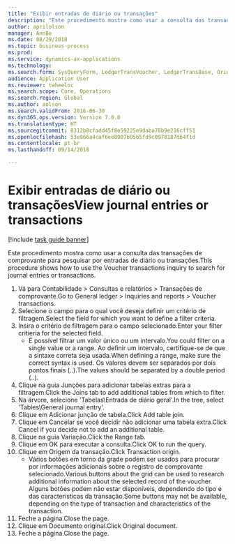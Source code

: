 ```yaml
--- 
title: "Exibir entradas de diário ou transações"
description: "Este procedimento mostra como usar a consulta das transações de comprovante para pesquisar por entradas de diário ou transações."
author: aprilolson
manager: AnnBe
ms.date: 08/29/2018
ms.topic: business-process
ms.prod: 
ms.service: dynamics-ax-applications
ms.technology: 
ms.search.form: SysQueryForm, LedgerTransVoucher, LedgerTransBase, Originaldocuments
audience: Application User
ms.reviewer: twheeloc
ms.search.scope: Core, Operations
ms.search.region: Global
ms.author: aolson
ms.search.validFrom: 2016-06-30
ms.dyn365.ops.version: Version 7.0.0
ms.translationtype: HT
ms.sourcegitcommit: 0312b8cfadd45f8e59225e9daba78b9e216cff51
ms.openlocfilehash: 53e966a4caf6ee8907b05b5fd9c0978187d64f1d
ms.contentlocale: pt-br
ms.lasthandoff: 09/14/2018

---
```

# <a name="view-journal-entries-or-transactions"></a><span data-ttu-id="7068d-103">Exibir entradas de diário ou transações</span><span class="sxs-lookup"><span data-stu-id="7068d-103">View journal entries or transactions</span></span>

[!include [task guide banner](../../includes/task-guide-banner.md)]

<span data-ttu-id="7068d-104">Este procedimento mostra como usar a consulta das transações de comprovante para pesquisar por entradas de diário ou transações.</span><span class="sxs-lookup"><span data-stu-id="7068d-104">This procedure shows how to use the Voucher transactions inquiry to search for journal entries or transactions.</span></span>

1. <span data-ttu-id="7068d-105">Vá para Contabilidade > Consultas e relatórios > Transações de comprovante.</span><span class="sxs-lookup"><span data-stu-id="7068d-105">Go to General ledger > Inquiries and reports > Voucher transactions.</span></span>
2. <span data-ttu-id="7068d-106">Selecione o campo para o qual você deseja definir um critério de filtragem.</span><span class="sxs-lookup"><span data-stu-id="7068d-106">Select the field for which you want to define a filter criteria.</span></span>
3. <span data-ttu-id="7068d-107">Insira o critério de filtragem para o campo selecionado.</span><span class="sxs-lookup"><span data-stu-id="7068d-107">Enter your filter critieria for the selected field.</span></span>
    * <span data-ttu-id="7068d-108">É possível filtrar um valor único ou um intervalo.</span><span class="sxs-lookup"><span data-stu-id="7068d-108">You could filter on a single value or a range.</span></span> <span data-ttu-id="7068d-109">Ao definir um intervalo, certifique-se de que a sintaxe correta seja usada.</span><span class="sxs-lookup"><span data-stu-id="7068d-109">When defining a range, make sure the correct syntax is used.</span></span> <span data-ttu-id="7068d-110">Os valores devem ser separados por dois pontos finais (..).</span><span class="sxs-lookup"><span data-stu-id="7068d-110">The values should be separated by a double period (..).</span></span>  
4. <span data-ttu-id="7068d-111">Clique na guia Junções para adicionar tabelas extras para a filtragem.</span><span class="sxs-lookup"><span data-stu-id="7068d-111">Click the Joins tab to add additional tables from which to filter.</span></span>
5. <span data-ttu-id="7068d-112">Na árvore, selecione 'Tabelas\Entrada de diário geral'.</span><span class="sxs-lookup"><span data-stu-id="7068d-112">In the tree, select 'Tables\General journal entry'.</span></span>
6. <span data-ttu-id="7068d-113">Clique em Adicionar junção de tabela.</span><span class="sxs-lookup"><span data-stu-id="7068d-113">Click Add table join.</span></span>
7. <span data-ttu-id="7068d-114">Clique em Cancelar se você decidir não adicionar uma tabela extra.</span><span class="sxs-lookup"><span data-stu-id="7068d-114">Click Cancel if you decide not to add an additional table.</span></span>
8. <span data-ttu-id="7068d-115">Clique na guia Variação.</span><span class="sxs-lookup"><span data-stu-id="7068d-115">Click the Range tab.</span></span>
9. <span data-ttu-id="7068d-116">Clique em OK para executar a consulta.</span><span class="sxs-lookup"><span data-stu-id="7068d-116">Click OK to run the query.</span></span>
10. <span data-ttu-id="7068d-117">Clique em Origem da transação.</span><span class="sxs-lookup"><span data-stu-id="7068d-117">Click Transaction origin.</span></span>
    * <span data-ttu-id="7068d-118">Vários botões em torno da grade podem ser usados para procurar por informações adicionais sobre o registro de comprovante selecionado.</span><span class="sxs-lookup"><span data-stu-id="7068d-118">Various buttons about the grid can be used to research additional information about the selected record of the voucher.</span></span> <span data-ttu-id="7068d-119">Alguns botões podem não estar disponíveis, dependendo do tipo e das características da transação.</span><span class="sxs-lookup"><span data-stu-id="7068d-119">Some buttons may not be available, depending on the type of transaction and characteristics of the transaction.</span></span>  
11. <span data-ttu-id="7068d-120">Feche a página.</span><span class="sxs-lookup"><span data-stu-id="7068d-120">Close the page.</span></span>
12. <span data-ttu-id="7068d-121">Clique em Documento original.</span><span class="sxs-lookup"><span data-stu-id="7068d-121">Click Original document.</span></span>
13. <span data-ttu-id="7068d-122">Feche a página.</span><span class="sxs-lookup"><span data-stu-id="7068d-122">Close the page.</span></span>


